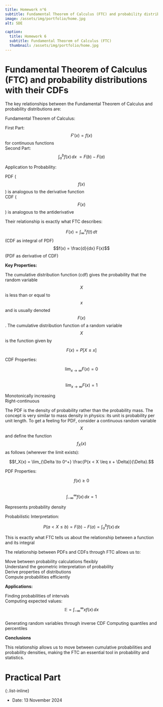 ```yaml
---
title: Homework n°6
subtitle: Fundamental Theorem of Calculus (FTC) and probability distributions with their CDFs
image: /assets/img/portfolio/home.jpg
alt: SDE

caption:
  title: Homework 6
  subtitle: Fundamental Theorem of Calculus (FTC)
  thumbnail: /assets/img/portfolio/home.jpg
---
```


# **Fundamental Theorem of Calculus (FTC) and probability distributions with their CDFs**

The key relationships between the Fundamental Theorem of Calculus and probability distributions are:

Fundamental Theorem of Calculus:

First Part: $$F'(x) = f(x)$$ for continuous functions  
Second Part: $$\int_{a}^{b} f(x)\,dx\ = F(b) - F(a)$$


Application to Probability:

PDF ($$f(x)$$) is analogous to the derivative function  
CDF ($$F(x)$$) is analogous to the antiderivative

Their relationship is exactly what FTC describes:

$$F(x) = \int_{\infty}^{x} f(t)\,dt$$ (CDF as integral of PDF)  
$$f(x) = \frac{d}{dx} F(x)$$ (PDF as derivative of CDF)


**Key Properties:**

The cumulative distribution function (cdf) gives the probability that the random variable $$X$$ is less than or equal to $$x$$ and is usually denoted $$F(x)$$. The cumulative distribution function of a random variable $$X$$ is the function given by

$$F(x) = P[X \leq x]$$

CDF Properties:

$$\lim_{x\to\infty} F(x)  = 0$$  
$$\lim_{x\to\infty} F(x)  = 1$$

Monotonically increasing  
Right-continuous


The PDF is the density of probability rather than the probability mass. The concept is very similar to mass density in physics: its unit is probability per unit length. To get a feeling for PDF, consider a continuous random variable $$X$$ and define the function $$f_X(x)$$ as follows (wherever the limit exists):

$$f_X(x) = \lim_{\Delta \to 0^+} \frac{P(x < X \leq x + \Delta)}{\Delta}.$$


PDF Properties:

$$f(x) \ge 0$$  
$$\int_{-\infty}^{\infty} f(x)\,dx = 1$$

Represents probability density

Probabilistic Interpretation:

$$P(a < X \leq b)= F(b) - F(a) = \int_{a}^{b} f(x)\,dx$$  

This is exactly what FTC tells us about the relationship between a function and its integral

The relationship between PDFs and CDFs through FTC allows us to:

Move between probability calculations flexibly  
Understand the geometric interpretation of probability  
Derive properties of distributions  
Compute probabilities efficiently  


**Applications:**

Finding probabilities of intervals  
Computing expected values: $$\mathbb{E} = \int_{-\infty}^{\infty} x f(x)\,dx$$  
Generating random variables through inverse CDF 
Computing quantiles and percentiles  

**Conclusions**

This relationship allows us to move between cumulative probabilities and probability densities, making the FTC an essential tool in probability and statistics.

# **Practical Part**







{:.list-inline}

- Date: 13 November 2024